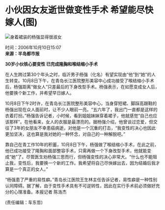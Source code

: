# 小伙因女友逝世做变性手术 希望能尽快嫁人(图)

![身着裙装的杨强显得很淑女](https://photocdn.sohu.com/20061010/Img245714602.jpg)

时间：2006年10月10日15:07  
**来源：半岛都市报**

**30岁小伙铁心要变性 已完成隆胸和喉结缩小手术**

在人生跨过第30个年头之时，临沂男子杨强（化名）有望实现由“他”到“她”的人生转变。10月8日下午，在青岛长江医院整形美容中心成功接受了喉结缩小手术后，杨强距离“做女人”只差最后的下身改型手术。杨强表示，在如愿变成女人后，他要换个新工作，并希望早日嫁人。

10月8日下午2时许，在青岛长江医院整形美容中心，当身穿短裙、脚踩高跟鞋的杨强出现在众人面前时，让不少人眼前一亮。“五六年了，我出门一直都是这样的衣着打扮。”杨强告诉记者，小时候，看到姐姐妹妹穿着裙子，他就感觉“自己也应该那样”。在他看来，女人的衣服是最漂亮的。据杨强介绍，他曾谈过恋爱，但交往了3年的女朋友不幸患癌病逝，对他是一个沉重的打击，“我变性的决心也因此更加坚决，这也算是我对她的一种怀念，对自己的一种解脱吧。”

靠自己在青工作10年的积蓄，10月8日下午，杨强做了喉结缩小手术，在此之前，他已成功接受了隆胸和面部整容手术，只需再做一个下身改型手术，他就能变成“她”了。尽管医生劝杨强三思而行，但杨强变性的决心非常大。“什么也不能阻止我，变性后，我要换一个新的工作。我希望将自己尽快嫁出去，因为结婚后我才算是一个真正的女人。”

“杨强患了严重的易性癖。”青岛长江医院王生林主任告诉记者，易性癖是一种性别认同障碍。据了解，由于变性手术具有不可逆转性，因此在实行手术前必须做好充分的心理准备。本报记者 陈浩杰

(责任编辑：车东哲)
<!-- tcd_original_link http://news.sohu.com/20061010/n245714601.shtml -->
